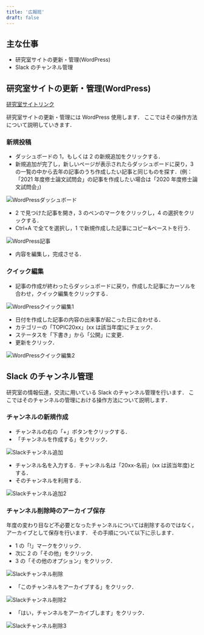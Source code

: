 ```yaml
---
title: '広報班'
draft: false
---
```


## 主な仕事

- 研究室サイトの更新・管理(WordPress)
- Slack のチャンネル管理

## 研究室サイトの更新・管理(WordPress)

[研究室サイトリンク](https://nislab.doshisha.ac.jp/)

研究室サイトの更新・管理には WordPress 使用します．
ここではその操作方法について説明していきます．

### 新規投稿

- ダッシュボードの 1，もしくは 2 の新規追加をクリックする．
- 新規追加が完了し，新しいページが表示されたらダッシュボードに戻り，3 の一覧の中から去年の記事のうち作成したい記事と同じものを探す．(例：「2021 年度修士論文試問会」の記事を作成したい場合は「2020 年度修士論文試問会」)

![WordPressダッシュボード](WPhome.png)

- 2 で見つけた記事を開き，3 のペンのマークをクリックし，4 の選択をクリックする．
- Ctrl+A で全てを選択し，1 で新規作成した記事にコピー&ペーストを行う．

![WordPress記事](WPdoc.png)

- 内容を編集し，完成させる．

### クイック編集

- 記事の作成が終わったらダッシュボードに戻り，作成した記事にカーソルを合わせ，クイック編集をクリックする．

![WordPressクイック編集1](WPquick.png)

- 日付を作成した記事の内容の出来事が起こった日に合わせる．
- カテゴリーの「TOPIC20xx」(xx は該当年度)にチェック．
- ステータスを「下書き」から「公開」に変更．
- 更新をクリック．

![WordPressクイック編集2](WPquick2.png)

## Slack のチャンネル管理

研究室の情報伝達，交流に用いている Slack のチャンネル管理を行います．
ここではそのチャンネルの管理における操作方法について説明します．

### チャンネルの新規作成

- チャンネルの右の「+」ボタンをクリックする．
- 「チャンネルを作成する」をクリック．

![Slackチャンネル追加](SLmake.png)

- チャンネル名を入力する．チャンネル名は「20xx-名前」(xx は該当年度)とする．
- そのチャンネルを利用する．

![Slackチャンネル追加2](SLmake2.png)

### チャンネル削除時のアーカイブ保存

年度の変わり目など不必要となったチャンネルについては削除するのではなく，アーカイブとして保存を行います．
その手順について以下に示します．

- 1 の「!」マークをクリック．
- 次に 2 の「その他」をクリック．
- 3 の「その他のオプション」をクリック．

![Slackチャンネル削除](SLdel.png)

- 「このチャンネルをアーカイブする」をクリック．

![Slackチャンネル削除2](SLdel2.png)

- 「はい，チャンネルをアーカイブします」をクリック．

![Slackチャンネル削除3](SLdel3.png)

